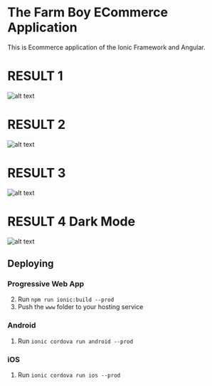 # The Farm Boy ECommerce Application

This is Ecommerce application of the Ionic Framework and Angular.

# RESULT 1


![alt text](https://github.com/mohdahtesham/The-Farm-Boy-Ecommerce-App/blob/master/Screenshot%20(56).png?raw=true)


# RESULT 2

![alt text](https://github.com/mohdahtesham/The-Farm-Boy-Ecommerce-App/blob/master/Screenshot%20(52).png?raw=true)


# RESULT 3

![alt text](https://github.com/mohdahtesham/The-Farm-Boy-Ecommerce-App/blob/master/Screenshot%20(53).png?raw=true)


# RESULT 4 Dark Mode

![alt text](https://github.com/mohdahtesham/The-Farm-Boy-Ecommerce-App/blob/master/Screenshot%20(57).png?raw=true)





## Deploying

### Progressive Web App

2. Run `npm run ionic:build --prod`
3. Push the `www` folder to your hosting service

### Android

1. Run `ionic cordova run android --prod`

### iOS

1. Run `ionic cordova run ios --prod`
